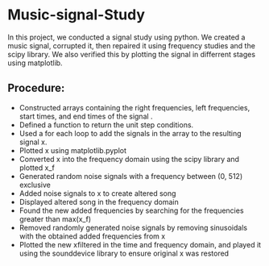 # Music-signal-Study


In this project, we conducted a signal study using python. We created a music signal, corrupted it, then repaired it using frequency studies and the scipy library. We also verified this by plotting the signal in differrent stages using matplotlib.


## Procedure: 

- Constructed arrays containing the right frequencies, left frequencies, start times, and end times of the signal . 
- Defined a function to return the unit step conditions. 
- Used a for each loop to add the signals in the array to the resulting signal x. 
- Plotted x using matplotlib.pyplot  
- Converted x into the frequency domain using the scipy library and plotted x_f 
- Generated random noise signals with a frequency between (0, 512) exclusive 
- Added noise signals to x to create altered song 
- Displayed altered song in the frequency domain 
- Found the new added frequencies by searching for the frequencies greater than max(x_f) 
- Removed randomly generated noise signals by removing sinusoidals with the obtained added frequencies from x 
- Plotted the new xfiltered in the time and frequency domain, and played it using the sounddevice library to ensure original x was restored 
